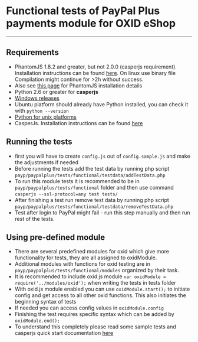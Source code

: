 # Functional tests of PayPal Plus payments module for OXID eShop 

---

## Requirements
* PhantomJS 1.8.2 and greater, but not 2.0.0 (casperjs requirement). Installation instructions can be found [here](http://phantomjs.org/download.html). On linux use binary file Compilation might continue for >2h without success. 
 * Also see [this page](https://gist.github.com/julionc/7476620) for PhantomJS installation details
* Python 2.6 or greater for **casperjs** 
 * [Windows releases](https://www.python.org/downloads/windows/)
 * Ubuntu platform should already have Python installed, you can check it with `python --version`
 * [Python for unix platforms](https://docs.python.org/2/using/unix.html)
* CasperJs. Installation instructions can be found [here](http://docs.casperjs.org/en/latest/installation.html)


## Running the tests
* first you will have to create `config.js` out of `config.sample.js` and make the adjustments if needed
* Before running the tests add the test data by running php script `payp/paypalplus/tests/functional/testdata/addTestData.php`
* To run this module tests it is recommended to be in `payp/paypalplus/tests/functional` folder and then use command `casperjs --ssl-protocol=any test tests/`
* After finishing a test run remove test data by running php script `payp/paypalplus/tests/functional/testdata/removeTestData.php`
* Test after login to PayPal might fail - run this step manually and then run rest of the tests.

## Using pre-defined module
* There are several predefined modules for oxid which give more functionality for tests, they are all assigned to oxidModule.
* Additional modules with functions for oxid testing are in `payp/paypalplus/tests/functional/modules` organized by their task.
* It is recommended to include oxid.js module `var oxidModule = require('../modules/oxid');` when writing the tests in tests folder
* With oxid.js module enabled you can use `oxidModule.start();` to initiate config and get access to all other oxid functions. This also initiates the beginning syntax of tests
* If needed you can access config values in `oxidModule.config`
* Finishing the test requires specific syntax which can be added by `oxidModule.end();`
* To understand this completely please read some sample tests and casperjs quick start documentation [here](http://docs.casperjs.org/en/latest/quickstart.html)